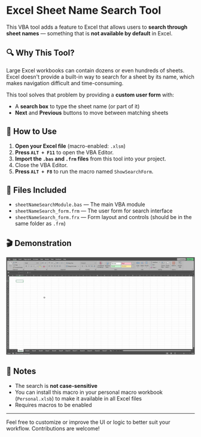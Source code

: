 # Excel Sheet Name Search Tool

This VBA tool adds a feature to Excel that allows users to **search through sheet names** — something that is **not available by default** in Excel.

## 🔍 Why This Tool?

Large Excel workbooks can contain dozens or even hundreds of sheets. Excel doesn't provide a built-in way to search for a sheet by its name, which makes navigation difficult and time-consuming.

This tool solves that problem by providing a **custom user form** with:
- A **search box** to type the sheet name (or part of it)
- **Next** and **Previous** buttons to move between matching sheets

## 🚀 How to Use

1. **Open your Excel file** (macro-enabled: `.xlsm`)
2. **Press `ALT + F11`** to open the VBA Editor.
3. **Import the `.bas` and `.frm` files** from this tool into your project.
4. Close the VBA Editor.
5. **Press `ALT + F8`** to run the macro named `ShowSearchForm`.

## 📁 Files Included

- `sheetNameSearchModule.bas` — The main VBA module
- `sheetNameSearch_form.frm` — The user form for search interface
- `sheetNameSearch_form.frx` — Form layout and controls (should be in the same folder as `.frm`)

## 🎬 Demonstration

![Demo](assets/sheet-search-demo.gif)

## 📌 Notes

- The search is **not case-sensitive**
- You can install this macro in your personal macro workbook (`Personal.xlsb`) to make it available in all Excel files
- Requires macros to be enabled

---

Feel free to customize or improve the UI or logic to better suit your workflow. Contributions are welcome!

